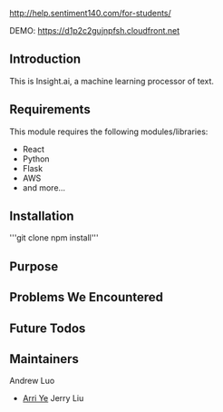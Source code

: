 http://help.sentiment140.com/for-students/

DEMO: https://d1p2c2gujnpfsh.cloudfront.net

## Introduction

This is Insight.ai, a machine learning processor of text.

## Requirements

This module requires the following modules/libraries:

* React
* Python
* Flask
* AWS
* and more...

## Installation

'''git clone
npm install'''

## Purpose

## Problems We Encountered

## Future Todos

## Maintainers

Andrew Luo
* [Arri Ye](https://github.com/music-mind/)
Jerry Liu




